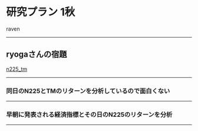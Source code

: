 # 研究プラン 1秋

raven

---

## ryogaさんの宿題

[n225_tm](../img/n225_tm.png)

---

### 同日のN225とTMのリターンを分析しているので面白くない


---

### 早朝に発表される経済指標とその日のN225のリターンを分析

---
